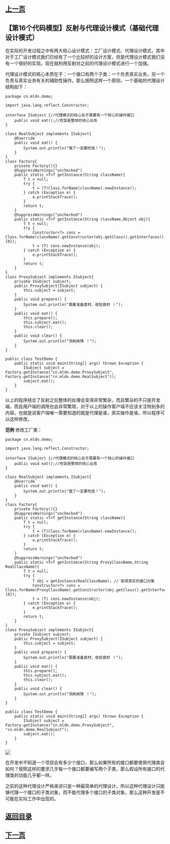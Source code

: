 ## [上一页](course108)
##  【第16个代码模型】反射与代理设计模式（基础代理设计模式）

在实际的开发过程之中有两大核心设计模式：工厂设计模式、代理设计模式，其中对于工厂设计模式我们已经有了一个比较好的设计方案，但是代理设计模式我们没有一个很好的实现。现在就利用反射对之前的代理设计模式进行一个加强。

代理设计模式的核心本质在于：一个接口有两个子类：一个负责真实业务，另一个负责与真实业务有关的辅助性操作。那么按照这样一个原则，一个基础的代理设计结构如下：

	package cn.mldn.demo;
	
	import java.lang.reflect.Constructor;
	
	interface ISubject {//代理模式的核心在于需要有一个核心的操作接口
		public void eat();//吃饭是整体的核心业务
	}
	
	class RealSubject implements ISubject{
		@Override
		public void eat() {
			System.out.println("饿了一定要吃饭！");
		}
	}
	class Factory{
		private Factory(){}
		@SuppressWarnings("unchecked")
		public static <T>T getInstance(String className){
			T t = null;
			try {
				t = (T)Class.forName(className).newInstance();
			} catch (Exception e) {
				e.printStackTrace();
			} 
			return t;
		}
		@SuppressWarnings("unchecked")
		public static <T>T getInstance(String className,Object obj){
			T t = null;
			try {
				Constructor<?> cons = Class.forName(className).getConstructor(obj.getClass().getInterfaces()[0]);
				t = (T) cons.newInstance(obj);
			} catch (Exception e) {
				e.printStackTrace();
			} 
			return t;
		}
	}
	class ProxySubject implements ISubject{
		private ISubject subject;
		public ProxySubject(ISubject subject) {
			this.subject = subject;
		}
		public void prepare() {
			System.out.println("需要准备食材，收拾食材 ！");
		}
		public void eat() {
			this.prepare();
			this.subject.eat();
			this.clear();
		}
		public void clear() {
			System.out.println("洗刷碗筷 ！");
		}
	}
	
	public class TestDemo {
		public static void main(String[] args) throws Exception {
			ISubject subject = Factory.getInstance("cn.mldn.demo.ProxySubject", Factory.getInstance("cn.mldn.demo.RealSubject"));
			subject.eat();
		} 	
	}

以上的程序结合了反射之后整体的处理会变得非常繁杂，而且繁杂的不只是开发端，而且用户端的调用也会非常繁琐，对于以上的操作客户端不应该关注特别多的内容。也就是说客户端唯一需要知道的就是代理是谁，真实操作是谁。所以程序可以这样修改。

**范例** 修改工厂类：

	package cn.mldn.demo;
	
	import java.lang.reflect.Constructor;
	
	interface ISubject {//代理模式的核心在于需要有一个核心的操作接口
		public void eat();//吃饭是整体的核心业务
	}
	
	class RealSubject implements ISubject{
		@Override
		public void eat() {
			System.out.println("饿了一定要吃饭！");
		}
	}
	class Factory{
		private Factory(){}
		@SuppressWarnings("unchecked")
		public static <T>T getInstance(String className){
			T t = null;
			try {
				t = (T)Class.forName(className).newInstance();
			} catch (Exception e) {
				e.printStackTrace();
			} 
			return t;
		}
		@SuppressWarnings("unchecked")
		public static <T>T getInstance(String ProxyClassName,String RealClassName){
			T t = null;
			try {
				T obj = getInstance(RealClassName); // 取得真实的接口对象
				Constructor<?> cons = Class.forName(ProxyClassName).getConstructor(obj.getClass().getInterfaces()[0]);
				t = (T) cons.newInstance(obj);
			} catch (Exception e) {
				e.printStackTrace();
			} 
			return t;
		}
	}
	class ProxySubject implements ISubject{
		private ISubject subject;
		public ProxySubject(ISubject subject) {
			this.subject = subject;
		}
		public void prepare() {
			System.out.println("需要准备食材，收拾食材 ！");
		}
		public void eat() {
			this.prepare();
			this.subject.eat();
			this.clear();
		}
		public void clear() {
			System.out.println("洗刷碗筷 ！");
		}
	}
	
	public class TestDemo {
		public static void main(String[] args) throws Exception {
			ISubject subject = Factory.getInstance("cn.mldn.demo.ProxySubject", "cn.mldn.demo.RealSubject");
			subject.eat();
		} 	
	}

![](http://ww3.sinaimg.cn/large/0060lm7Tly1fo6y2o32j9j30vd0hb7av.jpg)

在开发中不知道一个项目会有多少个接口，那么如果所有的接口都要使用代理类会如何？按照这样的要求几乎每一个接口都要编写两个子类，那么假设所有接口的代理类的功能几乎都一样。

之前的这种代理设计严格来讲只是一种最简单的代理设计。所以这种代理设计只能够代理一个接口的子类对象，而不能代理多个接口的子类对象，那么这种开发是不可能在实际工作中出现的。



## [返回目录](https://wuchengcheng110120.github.io/aliyunjava3/list)
## [下一页](course110)
